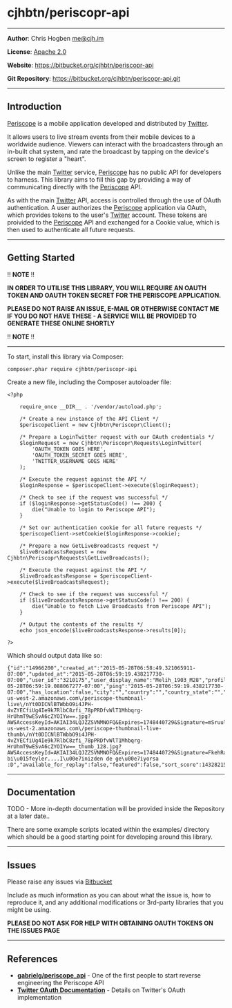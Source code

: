 cjhbtn/periscopr-api
=================

----------

**Author**: Chris Hogben <me@cjh.im>

**License**: [Apache 2.0](http://www.apache.org/licenses/LICENSE-2.0)

**Website**: https://bitbucket.org/cjhbtn/periscopr-api

**Git Repository**: https://bitbucket.org/cjhbtn/periscopr-api.git

----------

## Introduction ##

[Periscope](https://periscope.tv) is a mobile application developed and distributed by [Twitter](https://twitter.com).

It allows users to live stream events from their mobile devices to a worldwide audience. Viewers can interact with the
broadcasters through an in-built chat system, and rate the broadcast by tapping on the device's screen to register a "heart".

Unlike the main [Twitter](https://twitter.com) service, [Periscope](https://periscope.tv) has no public API for developers
to harness. This library aims to fill this gap by providing a way of communicating directly with the [Periscope](https://periscope.tv)
API.

As with the main [Twitter](https://twitter.com) API, access is controlled through the use of OAuth authentication. A user authorizes
the [Periscope](https://periscope.tv) application via OAuth, which provides tokens to the user's [Twitter](https://twitter.com) account.
These tokens are proivided to the [Periscope](https://periscope.tv) API and exchanged for a Cookie value, which is then used to authenticate
all future requests.


----------

## Getting Started ##

!! **NOTE** !!

**IN ORDER TO UTILISE THIS LIBRARY, YOU WILL REQUIRE AN OAUTH TOKEN AND OAUTH TOKEN SECRET FOR THE PERISCOPE APPLICATION.**

**PLEASE DO NOT RAISE AN ISSUE, E-MAIL OR OTHERWISE CONTACT ME IF YOU DO NOT HAVE THESE - A SERVICE WILL BE PROVIDED TO GENERATE THESE ONLINE SHORTLY**

!! **NOTE** !!

----------

To start, install this library via Composer:

    composer.phar require cjhbtn/periscopr-api

Create a new file, including the Composer autoloader file:

    <?php
	    
        require_once __DIR__ . '/vendor/autoload.php';
    
        /* Create a new instance of the API Client */
        $periscopeClient = new Cjhbtn\Periscopr\Client();
    
        /* Prepare a LoginTwitter request with our OAuth credentials */
        $loginRequest = new Cjhbtn\Periscopr\Requests\LoginTwitter(
            'OAUTH_TOKEN GOES HERE',
            'OAUTH_TOKEN_SECRET GOES HERE',
            'TWITTER_USERNAME GOES HERE'
        );
    
        /* Execute the request against the API */
        $loginResponse = $periscopeClient->execute($loginRequest);
    
        /* Check to see if the request was successful */
        if ($loginResponse->getStatusCode() !== 200) {
            die("Unable to login to Periscope API");
        }
    
        /* Set our authentication cookie for all future requests */
        $periscopeClient->setCookie($loginResponse->cookie);
    
        /* Prepare a new GetLiveBroadcasts request */
        $liveBroadcastsRequest = new Cjhbtn\Periscopr\Requests\GetLiveBroadcasts();
    
        /* Execute the request against the API */
        $liveBroadcastsResponse = $periscopeClient->execute($liveBroadcastsRequest);
    
        /* Check to see if the request was successful */
        if ($liveBroadcastsResponse->getStatusCode() !== 200) {
            die("Unable to fetch Live Broadcasts from Periscope API");
        }
    
        /* Output the contents of the results */
        echo json_encode($liveBroadcastsResponse->results[0]);
		
	?>

Which should output data like so:

    {"id":"14966200","created_at":"2015-05-28T06:58:49.321065911-07:00","updated_at":"2015-05-28T06:59:19.438217730-07:00","user_id":"3210175","user_display_name":"Melih_1903_M28","profile_image_url":"http:\/\/pbs.twimg.com\/profile_images\/603844955879137280\/PqDWz5qk_reasonably_small.jpg","state":"RUNNING","is_locked":false,"friend_chat":false,"start":"2015-05-28T06:59:19.088067277-07:00","ping":"2015-05-28T06:59:19.438217730-07:00","has_location":false,"city":"","country":"","country_state":"","iso_code":"DE","ip_lat":0,"ip_lng":0,"width":320,"height":568,"image_url":"https:\/\/s3-us-west-2.amazonaws.com\/periscope-thumbnail-live\/nYt0DICNlBTWbbO9i4JPH-4vZYECfiUg4Ie9k7RlbC8zfi_78pPRDfvWlT1Mhbqrg-HrUhmT9wESvA6cZYOIYw==.jpg?AWSAccessKeyId=AKIAI34LQJZZSVNMNOFQ&Expires=1748440729&Signature=mSruul3wJPUghUfSUqExfmPBb6s%3D","image_url_small":"https:\/\/s3-us-west-2.amazonaws.com\/periscope-thumbnail-live-thumb\/nYt0DICNlBTWbbO9i4JPH-4vZYECfiUg4Ie9k7RlbC8zfi_78pPRDfvWlT1Mhbqrg-HrUhmT9wESvA6cZYOIYw==_thumb_128.jpg?AWSAccessKeyId=AKIAI34LQJZZSVNMNOFQ&Expires=1748440729&Signature=FkehRaNxi9r%2BbosgU7kNfDS5GRM%3D","status":"Yaz\u0131n bi\u015feyler....I\u00e7inizden de ge\u00e7iyorsa :D","available_for_replay":false,"featured":false,"sort_score":1432821559,"is_trusted":false,"class_name":"Broadcast"}

----------

## Documentation ##

TODO - More in-depth documentation will be provided inside the Repository at a later date..

There are some example scripts located within the examples/ directory which should be a good starting point for developing around this library.

----------

## Issues ##

Please raise any issues via [Bitbucket](https://bitbucket.org/cjhbtn/periscopr-api/issues)

Include as much information as you can about what the issue is, how to reproduce it, and any additional modifications or 3rd-party libraries that you might be using.

**PLEASE DO NOT ASK FOR HELP WITH OBTAINING OAUTH TOKENS ON THE ISSUES PAGE**

----------

## References ##

 - **[gabrielg/periscope_api](https://github.com/gabrielg/periscope_api)** - One of the first people to start reverse engineering the Periscope API
 - **[Twitter OAuth Documentation](https://dev.twitter.com/oauth/overview/introduction)** - Details on Twitter's OAuth implementation